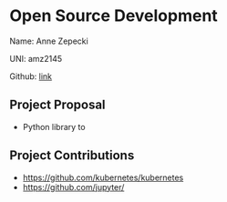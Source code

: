# Open Source Development

Name: Anne Zepecki

UNI: amz2145

Github: [link](https://github.com/azepecki)


## Project Proposal
- Python library to 

## Project Contributions
- https://github.com/kubernetes/kubernetes
- https://github.com/jupyter/
